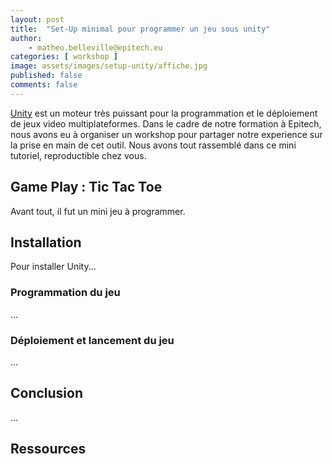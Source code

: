 ```yaml
---
layout: post
title:  "Set-Up minimal pour programmer un jeu sous unity"
author:
    - matheo.belleville@epitech.eu
categories: [ workshop ]
image: assets/images/setup-unity/affiche.jpg
published: false
comments: false
---
```


[Unity][1] est un moteur très puissant pour la programmation et le déploiement de jeux video multiplateformes. Dans le cadre de notre formation à Epitech, nous avons eu à organiser un workshop pour partager notre experience sur la prise en main de cet outil. Nous avons tout rassemblé dans ce mini tutoriel, reproductible chez vous.

## Game Play : Tic Tac Toe

Avant tout, il fut un mini jeu à programmer. 

## Installation

Pour installer Unity...

### Programmation du jeu

...

### Déploiement et lancement du jeu

...

## Conclusion

...

## Ressources

[1]: https://unity.com


